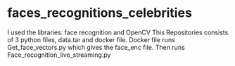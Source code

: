 # faces_recognitions_celebrities
I used the libraries: face recognition and OpenCV
This Repositories consists of 3 python files,
data.tar and docker file.
Docker file runs Get_face_vectors.py which gives the face_enc file.
Then runs Face_recognition_live_streaming.py
